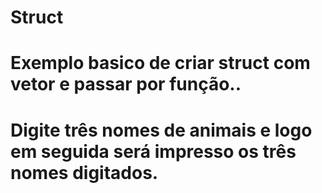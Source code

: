 # Struct
# Exemplo basico de criar struct com vetor e passar por função..
# Digite três nomes de animais e logo em seguida será impresso os três nomes digitados.
